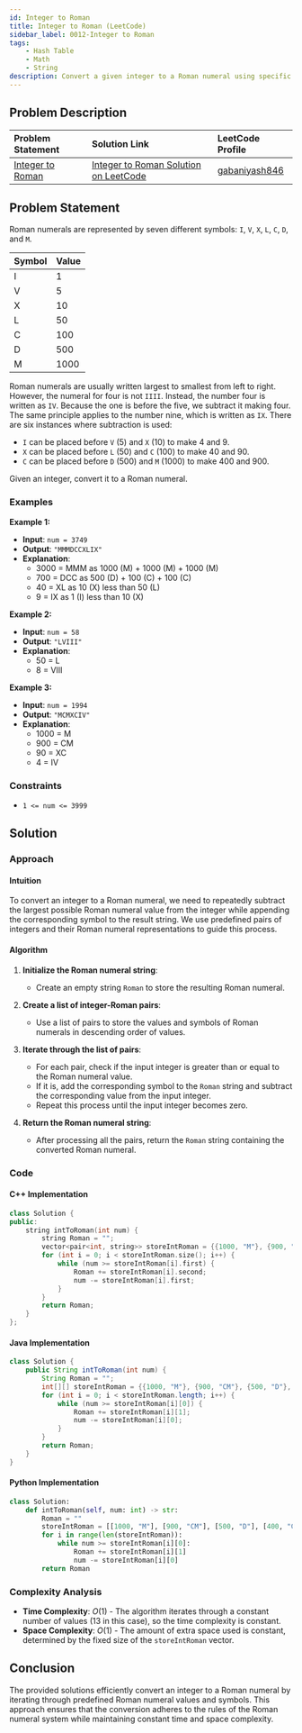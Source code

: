 ```yaml
---
id: Integer to Roman
title: Integer to Roman (LeetCode)
sidebar_label: 0012-Integer to Roman
tags:
    - Hash Table
    - Math
    - String
description: Convert a given integer to a Roman numeral using specific rules for the Roman numeral system.
---
```


## Problem Description

| Problem Statement                                                                                           | Solution Link                                                                                                                               | LeetCode Profile                                   |
| :----------------------------------------------------------------------------------------------------------- | :------------------------------------------------------------------------------------------------------------------------------------------ | :------------------------------------------------- |
| [Integer to Roman](https://leetcode.com/problems/integer-to-roman/)                                         | [Integer to Roman Solution on LeetCode](https://leetcode.com/problems/integer-to-roman/solutions/3216797/easiest-beginner-friendly-sol-c-java-python/) | [gabaniyash846](https://leetcode.com/u/gabaniyash846/) |

## Problem Statement

Roman numerals are represented by seven different symbols: `I`, `V`, `X`, `L`, `C`, `D`, and `M`.

| Symbol | Value |
| :----- | :---- |
| I      | 1     |
| V      | 5     |
| X      | 10    |
| L      | 50    |
| C      | 100   |
| D      | 500   |
| M      | 1000  |

Roman numerals are usually written largest to smallest from left to right. However, the numeral for four is not `IIII`. Instead, the number four is written as `IV`. Because the one is before the five, we subtract it making four. The same principle applies to the number nine, which is written as `IX`. There are six instances where subtraction is used:

- `I` can be placed before `V` (5) and `X` (10) to make 4 and 9.
- `X` can be placed before `L` (50) and `C` (100) to make 40 and 90.
- `C` can be placed before `D` (500) and `M` (1000) to make 400 and 900.

Given an integer, convert it to a Roman numeral.

### Examples

**Example 1:**

- **Input**: `num = 3749`
- **Output**: `"MMMDCCXLIX"`
- **Explanation**:
  - 3000 = MMM as 1000 (M) + 1000 (M) + 1000 (M)
  - 700 = DCC as 500 (D) + 100 (C) + 100 (C)
  - 40 = XL as 10 (X) less than 50 (L)
  - 9 = IX as 1 (I) less than 10 (X)

**Example 2:**

- **Input**: `num = 58`
- **Output**: `"LVIII"`
- **Explanation**:
  - 50 = L
  - 8 = VIII

**Example 3:**

- **Input**: `num = 1994`
- **Output**: `"MCMXCIV"`
- **Explanation**:
  - 1000 = M
  - 900 = CM
  - 90 = XC
  - 4 = IV

### Constraints

- `1 <= num <= 3999`

## Solution

### Approach

#### Intuition

To convert an integer to a Roman numeral, we need to repeatedly subtract the largest possible Roman numeral value from the integer while appending the corresponding symbol to the result string. We use predefined pairs of integers and their Roman numeral representations to guide this process.

#### Algorithm

1. **Initialize the Roman numeral string**:
    - Create an empty string `Roman` to store the resulting Roman numeral.

2. **Create a list of integer-Roman pairs**:
    - Use a list of pairs to store the values and symbols of Roman numerals in descending order of values.

3. **Iterate through the list of pairs**:
    - For each pair, check if the input integer is greater than or equal to the Roman numeral value.
    - If it is, add the corresponding symbol to the `Roman` string and subtract the corresponding value from the input integer.
    - Repeat this process until the input integer becomes zero.

4. **Return the Roman numeral string**:
    - After processing all the pairs, return the `Roman` string containing the converted Roman numeral.

### Code

#### C++ Implementation

```cpp
class Solution {
public:
    string intToRoman(int num) {
        string Roman = "";
        vector<pair<int, string>> storeIntRoman = {{1000, "M"}, {900, "CM"}, {500, "D"}, {400, "CD"}, {100, "C"}, {90, "XC"}, {50, "L"}, {40, "XL"}, {10, "X"}, {9, "IX"}, {5, "V"}, {4, "IV"}, {1, "I"}};
        for (int i = 0; i < storeIntRoman.size(); i++) {
            while (num >= storeIntRoman[i].first) {
                Roman += storeIntRoman[i].second;
                num -= storeIntRoman[i].first;
            }
        }
        return Roman;
    }
};
```

#### Java Implementation

```java
class Solution {
    public String intToRoman(int num) {
        String Roman = "";
        int[][] storeIntRoman = {{1000, "M"}, {900, "CM"}, {500, "D"}, {400, "CD"}, {100, "C"}, {90, "XC"}, {50, "L"}, {40, "XL"}, {10, "X"}, {9, "IX"}, {5, "V"}, {4, "IV"}, {1, "I"}};
        for (int i = 0; i < storeIntRoman.length; i++) {
            while (num >= storeIntRoman[i][0]) {
                Roman += storeIntRoman[i][1];
                num -= storeIntRoman[i][0];
            }
        }
        return Roman;
    }
}
```

#### Python Implementation

```python
class Solution:
    def intToRoman(self, num: int) -> str:
        Roman = ""
        storeIntRoman = [[1000, "M"], [900, "CM"], [500, "D"], [400, "CD"], [100, "C"], [90, "XC"], [50, "L"], [40, "XL"], [10, "X"], [9, "IX"], [5, "V"], [4, "IV"], [1, "I"]]
        for i in range(len(storeIntRoman)):
            while num >= storeIntRoman[i][0]:
                Roman += storeIntRoman[i][1]
                num -= storeIntRoman[i][0]
        return Roman
```

### Complexity Analysis

- **Time Complexity**: $O(1)$ - The algorithm iterates through a constant number of values (13 in this case), so the time complexity is constant.
- **Space Complexity**: $O(1)$ - The amount of extra space used is constant, determined by the fixed size of the `storeIntRoman` vector.

## Conclusion

The provided solutions efficiently convert an integer to a Roman numeral by iterating through predefined Roman numeral values and symbols. This approach ensures that the conversion adheres to the rules of the Roman numeral system while maintaining constant time and space complexity.


